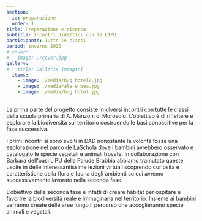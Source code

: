 ```yaml
---
section:
  id: preparazione
  order: 1
title: Preparazione e ricerca
subtitle: Incontri didattici con la LIPU
participants: Tutte le classi
period: inverno 2020
# cover:
#   image: ./cover.jpg
gallery:
#   title: Galleria immagini
  items:
    - image: ./media/bug hotel2.jpg
    - image: ./media/ale e bea.jpg
    - image: ./media/bug hotel.jpg
---
```



La prima parte del progetto consiste in diversi incontri con tutte le classi della scuola primaria di A. Manzoni di Morosolo. L’obiettivo è di riflettere e esplorare la biodiversità sul territorio costruendo le basi conoscitive per la fase successiva.

I primi incontri si sono svolti in DAD nonostante la volontà fosse una esplorazione nel parco de LaSchola dove i bambini avrebbero osservato e catalogato le specie vegetali e animali trovate. In collaborazione con Barbara dell'oasi LIPU della Palude Brabbia abbiamo tramutato queste uscite in delle interessantissime lezioni virtuali scoprendo curiosità e caratteristiche della flora e fauna degli ambienti su cui avremo successivamente lavorato nella seconda fase.

L’obiettivo della seconda fase è infatti di creare habitat per ospitare e favorire la biodiversità reale e immaginaria nel territorio. Insieme ai bambini verranno create delle aree lungo il percorso che accoglieranno specie animali e vegetali.
